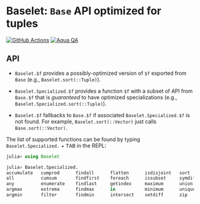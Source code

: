 # Baselet: `Base` API optimized for tuples

[![GitHub Actions](https://github.com/tkf/Baselet.jl/workflows/Run%20tests/badge.svg)](https://github.com/tkf/Baselet.jl/actions?query=workflow%3A%22Run+tests%22)
[![Aqua QA](https://img.shields.io/badge/Aqua.jl-%F0%9F%8C%A2-aqua.svg)](https://github.com/tkf/Aqua.jl)

## API

* `Baselet.$f` provides a possibly-optimized version of `$f` exported
  from `Base` (e.g., `Baselet.sort(::Tuple)`).

* `Baselet.Specialized.$f` provides a function `$f` with a subset of
  API from `Base.$f` that is _guaranteed_ to have optimized
  specializations (e.g., `Baselet.Specialized.sort(::Tuple)`).

* `Baselet.$f` fallbacks to `Base.$f` if associated
  `Baselet.Specialized.$f` is not found.  For example,
  `Baselet.sort(::Vector)` just calls `Base.sort(::Vector)`.

The list of supported functions can be found by typing
`Baselet.Specialized.` + <kbd>TAB</kbd> in the REPL:

```julia
julia> using Baselet

julia> Baselet.Specialized.
accumulate   cumprod      findall      flatten      isdisjoint   sort
all          cumsum       findfirst    foreach      issubset     symdiff
any          enumerate    findlast     getindex     maximum      union
argmax       extrema      findmax      in           minimum      unique
argmin       filter       findmin      intersect    setdiff      zip
```
